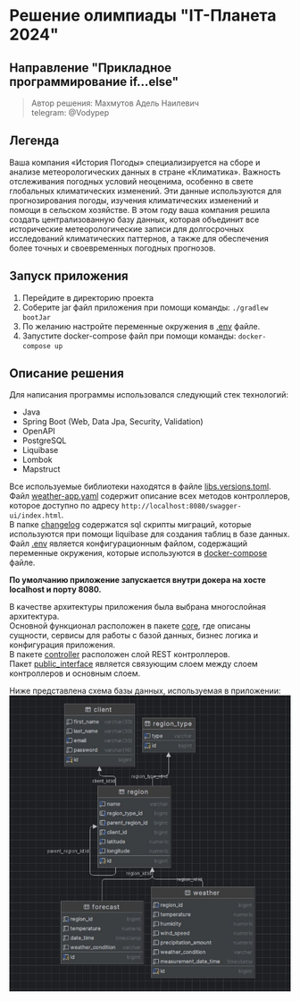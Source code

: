 # Решение олимпиады "IT-Планета 2024"

## Направление "Прикладное программирование if...else"
> Автор решения: Махмутов Адель Наилевич  
telegram: @Vodypep  
## Легенда
Ваша компания «История Погоды» специализируется на сборе и анализе метеорологических
данных в стране «Климатика». Важность отслеживания погодных условий неоценима, особенно
в свете глобальных климатических изменений. Эти данные используются для прогнозирования
погоды, изучения климатических изменений и помощи в сельском хозяйстве.
В этом году ваша компания решила создать централизованную базу данных, которая объединит
все исторические метеорологические записи для долгосрочных исследований климатических
паттернов, а также для обеспечения более точных и своевременных погодных прогнозов.


## Запуск приложения
1. Перейдите в директорию проекта
2. Соберите jar файл приложения при помощи команды: `./gradlew bootJar`
3. По желанию настройте переменные окружения в [.env](.env) файле.
4. Запустите docker-compose файл при помощи команды: `docker-compose up`


## Описание решения
Для написания программы использовался следующий стек технологий:
* Java
* Spring Boot (Web, Data Jpa, Security, Validation)
* OpenAPI
* PostgreSQL
* Liquibase
* Lombok
* Mapstruct

Все используемые библиотеки находятся в файле [libs.versions.toml](gradle/libs.versions.toml).  
Файл [weather-app.yaml](src/main/resources/openapi/weather-app.yaml) содержит описание всех методов контроллеров, которое доступно по адресу `http://localhost:8080/swagger-ui/index.html`.  
В папке [changelog](src/main/resources/db/changelog) содержатся sql скрипты миграций, которые используются при помощи liquibase для создания таблиц в базе данных.  
Файл [.env](.env) является конфигурационным файлом, содержащий переменные окружения, которые используются в [docker-compose](compose.yaml) файле.

**По умолчанию приложение запускается внутри докера на хосте localhost и порту 8080.**  

В качестве архитектуры приложения была выбрана многослойная архитектура.  
Основной функционал расположен в пакете [core](src/main/java/ru/adel/if_else_task_2/core), где описаны сущности, сервисы для работы с базой данных, бизнес логика и конфигурация приложения.  
В пакете [controller](src/main/java/ru/adel/if_else_task_2/controller) расположен слой REST контроллеров.  
Пакет [public_interface](src/main/java/ru/adel/if_else_task_2/public_interface) является связующим слоем между слоем контроллеров и основным слоем.  

Ниже представлена схема базы данных, используемая в приложении:
![schema](docs/db_schema.JPG)

